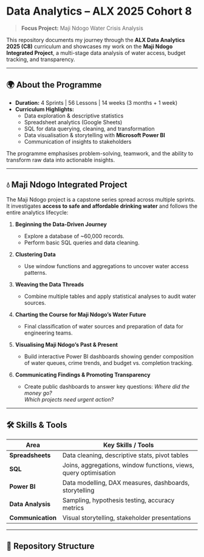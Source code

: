 # Data Analytics – ALX 2025 Cohort 8  
> **Focus Project:** Maji Ndogo Water Crisis Analysis

This repository documents my journey through the **ALX Data Analytics 2025 (C8)** curriculum and showcases my work on the
**Maji Ndogo Integrated Project**, a multi-stage data analysis of water access, budget tracking, and transparency.

---

## 🌍 About the Programme
- **Duration:** 4 Sprints | 56 Lessons  | 14 weeks (3 months + 1 week)
- **Curriculum Highlights:**  
  - Data exploration & descriptive statistics  
  - Spreadsheet analytics (Google Sheets)  
  - SQL for data querying, cleaning, and transformation  
  - Data visualisation & storytelling with **Microsoft Power BI**  
  - Communication of insights to stakeholders  

The programme emphasises problem-solving, teamwork, and the ability to transform raw data into actionable insights.

---

## 💧 Maji Ndogo Integrated Project
The Maji Ndogo project is a capstone series spread across multiple sprints.  
It investigates **access to safe and affordable drinking water** and follows the entire analytics lifecycle:

1. **Beginning the Data-Driven Journey**  
   - Explore a database of ~60,000 records.  
   - Perform basic SQL queries and data cleaning.

2. **Clustering Data**  
   - Use window functions and aggregations to uncover water access patterns.

3. **Weaving the Data Threads**  
   - Combine multiple tables and apply statistical analyses to audit water sources.

4. **Charting the Course for Maji Ndogo’s Water Future**  
   - Final classification of water sources and preparation of data for engineering teams.

5. **Visualising Maji Ndogo’s Past & Present**  
   - Build interactive Power BI dashboards showing gender composition of water queues,
     crime trends, and budget vs. completion tracking.

6. **Communicating Findings & Promoting Transparency**  
   - Create public dashboards to answer key questions:
     *Where did the money go?*  
     *Which projects need urgent action?*

---

## 🛠️ Skills & Tools
| Area                | Key Skills / Tools                              |
|----------------------|--------------------------------------------------|
| **Spreadsheets**     | Data cleaning, descriptive stats, pivot tables   |
| **SQL**              | Joins, aggregations, window functions, views, query optimisation |
| **Power BI**         | Data modelling, DAX measures, dashboards, storytelling |
| **Data Analysis**    | Sampling, hypothesis testing, accuracy metrics   |
| **Communication**    | Visual storytelling, stakeholder presentations   |

---

## 📂 Repository Structure
